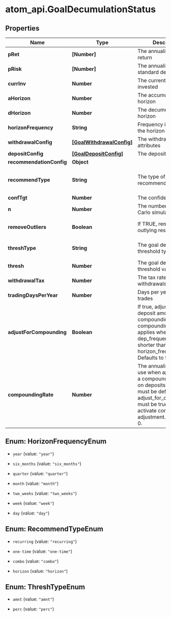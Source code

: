 # atom_api.GoalDecumulationStatus

## Properties
Name | Type | Description | Notes
------------ | ------------- | ------------- | -------------
**pRet** | **[Number]** | The annualized portfolio return | 
**pRisk** | **[Number]** | The annualized portfolio standard deviation | 
**currInv** | **Number** | The current amount invested | 
**aHorizon** | **Number** | The accumulation goal horizon | 
**dHorizon** | **Number** | The decumulation goal horizon | 
**horizonFrequency** | **String** | Frequency in relation to the horizon | 
**withdrawalConfig** | [**[GoalWithdrawalConfig]**](GoalWithdrawalConfig.md) | The withdrawal attributes | 
**depositConfig** | [**[GoalDepositConfig]**](GoalDepositConfig.md) | The deposit attributes | [optional] 
**recommendationConfig** | **Object** |  | [optional] 
**recommendType** | **String** | The type of recommended action | [optional] [default to &#39;horizon&#39;]
**confTgt** | **Number** | The confidence target | [optional] 
**n** | **Number** | The number of Monte Carlo simulations to run | [optional] 
**removeOutliers** | **Boolean** | If TRUE, remove outlying results | [optional] [default to true]
**threshType** | **String** | The goal deviation threshold type | [optional] [default to &#39;perc&#39;]
**thresh** | **Number** | The goal deviation threshold value | [optional] 
**withdrawalTax** | **Number** | The tax rate for withdrawals | [optional] 
**tradingDaysPerYear** | **Number** | Days per year a portfolio trades | [optional] 
**adjustForCompounding** | **Boolean** | If true, adjust periodic deposit amounts for compounding based on compounding_rate. This applies when a deposit’s dep_frequency is shorter than horizon_frequency. Defaults to false. | [optional] [default to false]
**compoundingRate** | **Number** | The annualized rate to use when approximating a compounding effect on deposits. This value must be defined and adjust_for_compounding must be true in order to activate compounding adjustment. Defaults to 0. | [optional] 


<a name="HorizonFrequencyEnum"></a>
## Enum: HorizonFrequencyEnum


* `year` (value: `"year"`)

* `six_months` (value: `"six_months"`)

* `quarter` (value: `"quarter"`)

* `month` (value: `"month"`)

* `two_weeks` (value: `"two_weeks"`)

* `week` (value: `"week"`)

* `day` (value: `"day"`)




<a name="RecommendTypeEnum"></a>
## Enum: RecommendTypeEnum


* `recurring` (value: `"recurring"`)

* `one-time` (value: `"one-time"`)

* `combo` (value: `"combo"`)

* `horizon` (value: `"horizon"`)




<a name="ThreshTypeEnum"></a>
## Enum: ThreshTypeEnum


* `amnt` (value: `"amnt"`)

* `perc` (value: `"perc"`)




